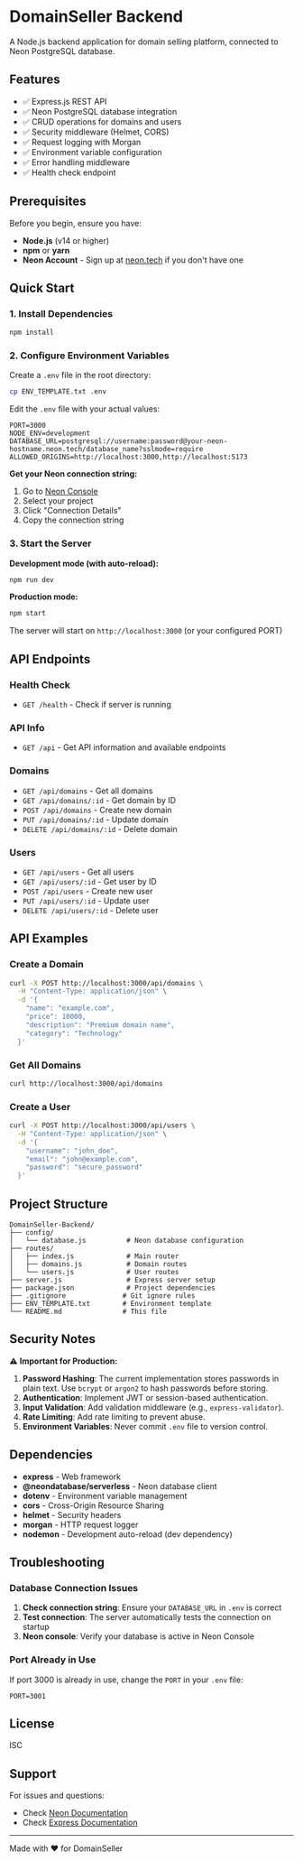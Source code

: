 # DomainSeller Backend

A Node.js backend application for domain selling platform, connected to Neon PostgreSQL database.

## Features

- ✅ Express.js REST API
- ✅ Neon PostgreSQL database integration
- ✅ CRUD operations for domains and users
- ✅ Security middleware (Helmet, CORS)
- ✅ Request logging with Morgan
- ✅ Environment variable configuration
- ✅ Error handling middleware
- ✅ Health check endpoint

## Prerequisites

Before you begin, ensure you have:

- **Node.js** (v14 or higher)
- **npm** or **yarn**
- **Neon Account** - Sign up at [neon.tech](https://neon.tech) if you don't have one

## Quick Start

### 1. Install Dependencies

```bash
npm install
```

### 2. Configure Environment Variables

Create a `.env` file in the root directory:

```bash
cp ENV_TEMPLATE.txt .env
```

Edit the `.env` file with your actual values:

```env
PORT=3000
NODE_ENV=development
DATABASE_URL=postgresql://username:password@your-neon-hostname.neon.tech/database_name?sslmode=require
ALLOWED_ORIGINS=http://localhost:3000,http://localhost:5173
```

**Get your Neon connection string:**
1. Go to [Neon Console](https://console.neon.tech)
2. Select your project
3. Click "Connection Details"
4. Copy the connection string

### 3. Start the Server

**Development mode (with auto-reload):**
```bash
npm run dev
```

**Production mode:**
```bash
npm start
```

The server will start on `http://localhost:3000` (or your configured PORT)

## API Endpoints

### Health Check
- `GET /health` - Check if server is running

### API Info
- `GET /api` - Get API information and available endpoints

### Domains
- `GET /api/domains` - Get all domains
- `GET /api/domains/:id` - Get domain by ID
- `POST /api/domains` - Create new domain
- `PUT /api/domains/:id` - Update domain
- `DELETE /api/domains/:id` - Delete domain

### Users
- `GET /api/users` - Get all users
- `GET /api/users/:id` - Get user by ID
- `POST /api/users` - Create new user
- `PUT /api/users/:id` - Update user
- `DELETE /api/users/:id` - Delete user

## API Examples

### Create a Domain
```bash
curl -X POST http://localhost:3000/api/domains \
  -H "Content-Type: application/json" \
  -d '{
    "name": "example.com",
    "price": 10000,
    "description": "Premium domain name",
    "category": "Technology"
  }'
```

### Get All Domains
```bash
curl http://localhost:3000/api/domains
```

### Create a User
```bash
curl -X POST http://localhost:3000/api/users \
  -H "Content-Type: application/json" \
  -d '{
    "username": "john_doe",
    "email": "john@example.com",
    "password": "secure_password"
  }'
```

## Project Structure

```
DomainSeller-Backend/
├── config/
│   └── database.js          # Neon database configuration
├── routes/
│   ├── index.js             # Main router
│   ├── domains.js           # Domain routes
│   └── users.js             # User routes
├── server.js                # Express server setup
├── package.json             # Project dependencies
├── .gitignore              # Git ignore rules
├── ENV_TEMPLATE.txt        # Environment template
└── README.md               # This file
```

## Security Notes

⚠️ **Important for Production:**

1. **Password Hashing**: The current implementation stores passwords in plain text. Use `bcrypt` or `argon2` to hash passwords before storing.
2. **Authentication**: Implement JWT or session-based authentication.
3. **Input Validation**: Add validation middleware (e.g., `express-validator`).
4. **Rate Limiting**: Add rate limiting to prevent abuse.
5. **Environment Variables**: Never commit `.env` file to version control.

## Dependencies

- **express** - Web framework
- **@neondatabase/serverless** - Neon database client
- **dotenv** - Environment variable management
- **cors** - Cross-Origin Resource Sharing
- **helmet** - Security headers
- **morgan** - HTTP request logger
- **nodemon** - Development auto-reload (dev dependency)

## Troubleshooting

### Database Connection Issues

1. **Check connection string**: Ensure your `DATABASE_URL` in `.env` is correct
2. **Test connection**: The server automatically tests the connection on startup
3. **Neon console**: Verify your database is active in Neon Console

### Port Already in Use

If port 3000 is already in use, change the `PORT` in your `.env` file:
```env
PORT=3001
```

## License

ISC

## Support

For issues and questions:
- Check [Neon Documentation](https://neon.tech/docs)
- Check [Express Documentation](https://expressjs.com)

---

Made with ❤️ for DomainSeller